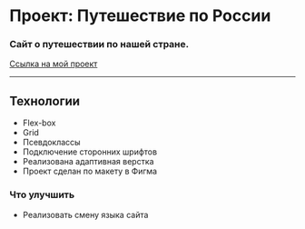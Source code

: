 # Проект: Путешествие по России #

### Сайт о путешествии по нашей стране.

[Ссылка на мой проект](july-curly.github.io/russian-travel)
 ___

## Технологии

- Flex-box
- Grid
- Псевдоклассы
- Подключение сторонних шрифтов
- Реализована адаптивная верстка
- Проект сделан по макету в Фигма

### Что улучшить
- Реализовать смену языка сайта
